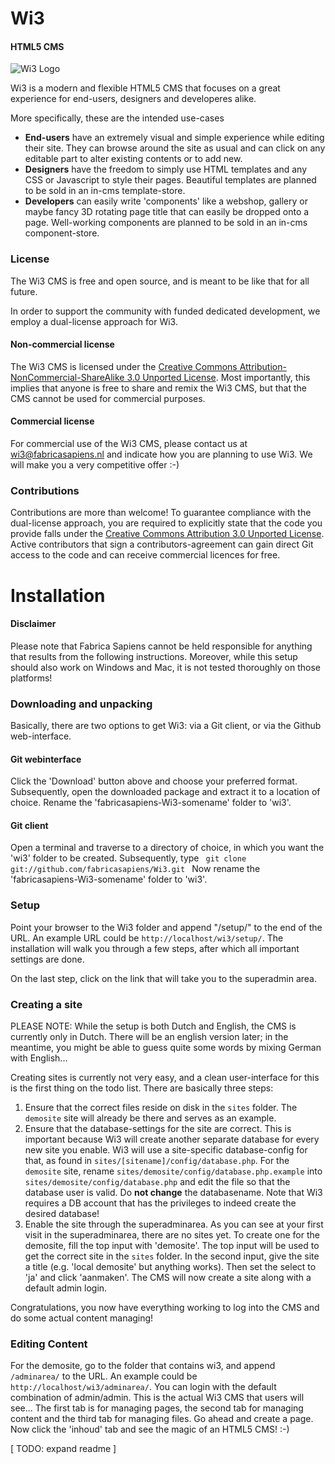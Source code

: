 Wi3
========

#### HTML5 CMS ####

![Wi3 Logo](https://github.com/fabricasapiens/Wi3/raw/v0.8/docs/wi3_logo_blue%20on%20white_100x70.png)

Wi3 is a modern and flexible HTML5 CMS that focuses on a great experience for end-users, designers and developeres alike.

More specifically, these are the intended use-cases

- **End-users** have an extremely visual and simple experience while editing their site. They can browse around the site as usual and can click on any editable part to alter existing contents or to add new.
- **Designers** have the freedom to simply use HTML templates and any CSS or Javascript to style their pages. Beautiful templates are planned to be sold in an in-cms template-store.
- **Developers** can easily write 'components' like a webshop, gallery or maybe fancy 3D rotating page title that can easily be dropped onto a page. Well-working components are planned to be sold in an in-cms component-store.

### License ###
The Wi3 CMS is free and open source, and is meant to be like that for all future. 

In order to support the community with funded dedicated development, we employ a dual-license approach for Wi3.

#### Non-commercial license ####
The Wi3 CMS is licensed under the [Creative Commons Attribution-NonCommercial-ShareAlike 3.0 Unported License](http://creativecommons.org/licenses/by-nc-sa/3.0/). Most importantly, this implies that anyone is free to share and remix the Wi3 CMS, but that the CMS cannot be used for commercial purposes. 

#### Commercial license ####
For commercial use of the Wi3 CMS, please contact us at wi3@fabricasapiens.nl and indicate how you are planning to use Wi3. We will make you a very competitive offer :-)

### Contributions ###
Contributions are more than welcome! To guarantee compliance with the dual-license approach, you are required to explicitly state that the code you provide falls under the [Creative Commons
Attribution 3.0 Unported License](http://creativecommons.org/licenses/by/3.0/). Active contributors that sign a contributors-agreement can gain direct Git access to the code and can receive commercial licences for free.

Installation
========

#### Disclaimer ####
Please note that Fabrica Sapiens cannot be held responsible for anything that results from the following instructions. Moreover, while this setup should also work on Windows and Mac, it is not tested thoroughly on those platforms!

### Downloading and unpacking ###
Basically, there are two options to get Wi3: via a Git client, or via the Github web-interface.

#### Git webinterface ####
Click the 'Download' button above and choose your preferred format. Subsequently, open the downloaded package and extract it to a location of choice. Rename the 'fabricasapiens-Wi3-somename' folder to 'wi3'.

#### Git client ####
Open a terminal and traverse to a directory of choice, in which you want the 'wi3' folder to be created. Subsequently, type
<code>
git clone git://github.com/fabricasapiens/Wi3.git
</code>
Now rename the 'fabricasapiens-Wi3-somename' folder to 'wi3'. 

### Setup ###
Point your browser to the Wi3 folder and append "/setup/" to the end of the URL. An example URL could be <code>http://localhost/wi3/setup/</code>. The installation will walk you through a few steps, after which all important settings are done.

On the last step, click on the link that will take you to the superadmin area.

### Creating a site ###
PLEASE NOTE: While the setup is both Dutch and English, the CMS is currently only in Dutch. There will be an english version later; in the meantime, you might be able to guess quite some words by mixing German with English...

Creating sites is currently not very easy, and a clean user-interface for this is the first thing on the todo list. There are basically three steps:

1. Ensure that the correct files reside on disk in the <code>sites</code> folder. The <code>demosite</code> site will already be there and serves as an example.
2. Ensure that the database-settings for the site are correct. This is important because Wi3 will create another separate database for every new site you enable. Wi3 will use a site-specific database-config for that, as found in <code>sites/[sitename]/config/database.php</code>. For the <code>demosite</code> site, rename <code>sites/demosite/config/database.php.example</code> into <code>sites/demosite/config/database.php</code> and edit the file so that the database user is valid. Do **not change** the databasename. Note that Wi3 requires a DB account that has the privileges to indeed create the desired database!
3. Enable the site through the superadminarea. As you can see at your first visit in the superadminarea, there are no sites yet. To create one for the demosite, fill the top input with 'demosite'. The top input will be used to get the correct site in the <code>sites</code> folder. In the second input, give the site a title (e.g. 'local demosite' but anything works). Then set the select to 'ja' and click 'aanmaken'. The CMS will now create a site along with a default admin login.

Congratulations, you now have everything working to log into the CMS and do some actual content managing!

### Editing Content ###
For the demosite, go to the folder that contains wi3, and append <code>/adminarea/</code> to the URL. An example could be <code>http://localhost/wi3/adminarea/</code>. You can login with the default combination of admin/admin. This is the actual Wi3 CMS that users will see... The first tab is for managing pages, the second tab for managing content and the third tab for managing files. Go ahead and create a page. Now click the 'inhoud' tab and see the magic of an HTML5 CMS! :-)

[ TODO: expand readme ]

